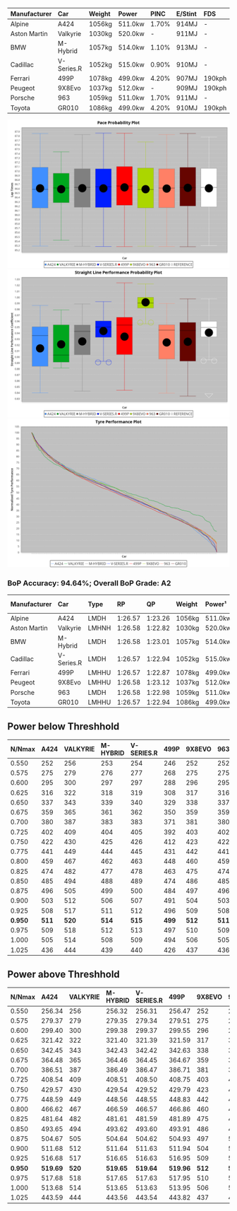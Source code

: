 | Manufacturer | Car        | Weight | Power   | PINC    | E/Stint | FDS     |
|:-|:-|:-|:-|:-|:-|:-|
| Alpine       | A424       | 1056kg | 511.0kw | 1.70%   | 914MJ   |    -    |
| Aston Martin | Valkyrie   | 1030kg | 520.0kw |    -    | 911MJ   |    -    |
| BMW          | M-Hybrid   | 1057kg | 514.0kw | 1.10%   | 913MJ   |    -    |
| Cadillac     | V-Series.R | 1052kg | 515.0kw | 0.90%   | 910MJ   |    -    |
| Ferrari      | 499P       | 1078kg | 499.0kw | 4.20%   | 907MJ   | 190kph  |
| Peugeot      | 9X8Evo     | 1037kg | 512.0kw |    -    | 909MJ   | 190kph  |
| Porsche      | 963        | 1059kg | 511.0kw | 1.70%   | 911MJ   |    -    |
| Toyota       | GR010      | 1086kg | 499.0kw | 4.20%   | 910MJ   | 190kph  |

![PACECHART](./IMG/AUTO.png)
![STRAIGHTLINEPERFORMANCECHART](./IMG/AUTO_sp.png)
![TYREPERFORMANCECHART](./IMG/AUTO_tw.png)

### BoP Accuracy: 94.64%; Overall BoP Grade: A2
| Manufacturer | Car        | Type  | RP      | QP      | Weight | Power¹  | Threshhold | PINC    | Power²   | E/Stint | AVG Vmax  | FDS     | RDLC | L/Stint | BOP-Grade | Model Accuracy | Model Points | Match%  | SimDiff |
|:-|:-|:-|:-|:-|:-|:-|:-|:-|:-|:-|:-|:-|:-|:-|:-|:-|:-|:-|:-|
| Alpine       | A424       | LMDH  | 1:26.57 | 1:23.26 | 1056kg | 511.0kw | 210.0kph   | 1.70%   | 519.70kw |  914MJ  | 269.44kph |    -    | 1.02 | 43      | ~A1       | 98.45%         | 2220         | 97.89%  | +0.36   |
| Aston Martin | Valkyrie   | LMHNH | 1:26.58 | 1:22.82 | 1030kg | 520.0kw | 210.0kph   |    -    | 520.00kw |  911MJ  | 271.93kph |    -    | 1.05 | 43      | +C2       | 100.00%        | 466          | 73.01%  | #       |
| BMW          | M-Hybrid   | LMDH  | 1:26.58 | 1:23.01 | 1057kg | 514.0kw | 210.0kph   | 1.10%   | 519.70kw |  913MJ  | 271.18kph |    -    | 1.01 | 43      | ~A1       | 100.00%        | 3339         | 100.00% | +0.29   |
| Cadillac     | V-Series.R | LMDH  | 1:26.57 | 1:22.94 | 1052kg | 515.0kw | 210.0kph   | 0.90%   | 519.60kw |  910MJ  | 273.06kph |    -    | 1.02 | 43      | ~A1       | 99.03%         | 6041         | 99.08%  | +0.18   |
| Ferrari      | 499P       | LMHHU | 1:26.57 | 1:22.87 | 1078kg | 499.0kw | 210.0kph   | 4.20%   | 520.00kw |  907MJ  | 271.02kph | 190kph  | 1.03 | 43      | ~A1       | 99.97%         | 7286         | 100.00% | +0.24   |
| Peugeot      | 9X8Evo     | LMHHU | 1:26.58 | 1:23.12 | 1037kg | 512.0kw | 210.0kph   |    -    | 512.00kw |  909MJ  | 280.47kph | 190kph  | 1.02 | 43      | +B1       | 100.00%        | 1890         | 87.15%  | +0.37   |
| Porsche      | 963        | LMDH  | 1:26.58 | 1:22.98 | 1059kg | 511.0kw | 210.0kph   | 1.70%   | 519.70kw |  911MJ  | 270.76kph |    -    | 1.01 | 43      | ~A1       | 99.89%         | 15174        | 100.00% | -0.07   |
| Toyota       | GR010      | LMHHU | 1:26.57 | 1:22.94 | 1086kg | 499.0kw | 210.0kph   | 4.20%   | 520.00kw |  910MJ  | 269.41kph | 190kph  | 1.02 | 43      | ~A1       | 99.82%         | 5457         | 100.00% | +0.29   |

## Power below Threshhold
| N/Nmax    | A424    | VALKYRIE | M-HYBRID | V-SERIES.R | 499P    | 9X8EVO  | 963     | GR010   |
|:-|:-|:-|:-|:-|:-|:-|:-|:-|
|  0.550    |  252    |  256     |  253     |  254       |  246    |  252    |  252    |  246    |
|  0.575    |  275    |  279     |  276     |  277       |  268    |  275    |  275    |  268    |
|  0.600    |  295    |  300     |  297     |  297       |  288    |  296    |  295    |  288    |
|  0.625    |  316    |  322     |  318     |  319       |  308    |  317    |  316    |  308    |
|  0.650    |  337    |  343     |  339     |  340       |  329    |  338    |  337    |  329    |
|  0.675    |  359    |  365     |  361     |  362       |  350    |  359    |  359    |  350    |
|  0.700    |  380    |  387     |  383     |  383       |  371    |  381    |  380    |  371    |
|  0.725    |  402    |  409     |  404     |  405       |  392    |  403    |  402    |  392    |
|  0.750    |  422    |  430     |  425     |  426       |  412    |  423    |  422    |  412    |
|  0.775    |  441    |  449     |  444     |  445       |  431    |  442    |  441    |  431    |
|  0.800    |  459    |  467     |  462     |  463       |  448    |  460    |  459    |  448    |
|  0.825    |  474    |  482     |  477     |  478       |  463    |  475    |  474    |  463    |
|  0.850    |  485    |  494     |  488     |  489       |  474    |  486    |  485    |  474    |
|  0.875    |  496    |  505     |  499     |  500       |  484    |  497    |  496    |  484    |
|  0.900    |  503    |  512     |  506     |  507       |  491    |  504    |  503    |  491    |
|  0.925    |  508    |  517     |  511     |  512       |  496    |  509    |  508    |  496    |
| **0.950** | **511** | **520**  | **514**  | **515**    | **499** | **512** | **511** | **499** |
|  0.975    |  509    |  518     |  512     |  513       |  497    |  510    |  509    |  497    |
|  1.000    |  505    |  514     |  508     |  509       |  494    |  506    |  505    |  494    |
|  1.025    |  436    |  444     |  439     |  440       |  426    |  437    |  436    |  426    |

## Power above Threshhold
| N/Nmax    | A424       | VALKYRIE | M-HYBRID   | V-SERIES.R | 499P       | 9X8EVO  | 963        | GR010      |
|:-|:-|:-|:-|:-|:-|:-|:-|:-|
|  0.550    |  256.34    |  256     |  256.32    |  256.31    |  256.47    |  252    |  256.34    |  256.47    |
|  0.575    |  279.37    |  279     |  279.35    |  279.34    |  279.51    |  275    |  279.37    |  279.51    |
|  0.600    |  299.40    |  300     |  299.38    |  299.37    |  299.55    |  296    |  299.40    |  299.55    |
|  0.625    |  321.42    |  322     |  321.40    |  321.39    |  321.59    |  317    |  321.42    |  321.59    |
|  0.650    |  342.45    |  343     |  342.43    |  342.42    |  342.63    |  338    |  342.45    |  342.63    |
|  0.675    |  364.48    |  365     |  364.46    |  364.45    |  364.67    |  359    |  364.48    |  364.67    |
|  0.700    |  386.51    |  387     |  386.49    |  386.47    |  386.71    |  381    |  386.51    |  386.71    |
|  0.725    |  408.54    |  409     |  408.51    |  408.50    |  408.75    |  403    |  408.54    |  408.75    |
|  0.750    |  429.57    |  430     |  429.54    |  429.52    |  429.79    |  423    |  429.57    |  429.79    |
|  0.775    |  448.59    |  449     |  448.56    |  448.55    |  448.83    |  442    |  448.59    |  448.83    |
|  0.800    |  466.62    |  467     |  466.59    |  466.57    |  466.86    |  460    |  466.62    |  466.86    |
|  0.825    |  481.64    |  482     |  481.61    |  481.59    |  481.89    |  475    |  481.64    |  481.89    |
|  0.850    |  493.65    |  494     |  493.62    |  493.60    |  493.91    |  486    |  493.65    |  493.91    |
|  0.875    |  504.67    |  505     |  504.64    |  504.62    |  504.93    |  497    |  504.67    |  504.93    |
|  0.900    |  511.68    |  512     |  511.64    |  511.63    |  511.94    |  504    |  511.68    |  511.94    |
|  0.925    |  516.68    |  517     |  516.65    |  516.63    |  516.95    |  509    |  516.68    |  516.95    |
| **0.950** | **519.69** | **520**  | **519.65** | **519.64** | **519.96** | **512** | **519.69** | **519.96** |
|  0.975    |  517.68    |  518     |  517.65    |  517.63    |  517.95    |  510    |  517.68    |  517.95    |
|  1.000    |  513.68    |  514     |  513.65    |  513.63    |  513.95    |  506    |  513.68    |  513.95    |
|  1.025    |  443.59    |  444     |  443.56    |  443.54    |  443.82    |  437    |  443.59    |  443.82    |
